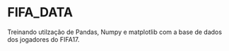 # FIFA_DATA

Treinando utilzação de Pandas, Numpy e matplotlib com a base de dados dos jogadores do FIFA17. 

